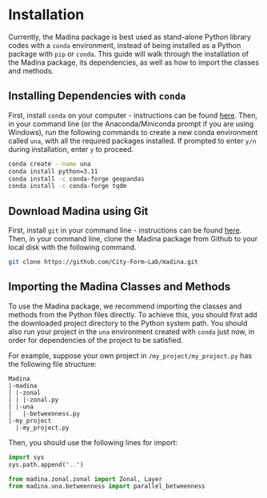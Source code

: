 # Installation

Currently, the Madina package is best used as stand-alone Python library codes with a `conda` environment, instead of being installed as a Python package with `pip` or `conda`. This guide will walk through the installation of the Madina package, its dependencies, as well as how to import the classes and methods.

## Installing Dependencies with `conda`

First, install `conda` on your computer - instructions can be found [here](https://conda.io/projects/conda/en/latest/user-guide/install/index.html). Then, in your command line (or the Anaconda/Miniconda prompt if you are using Windows), run the following commands to create a new conda environment called `una`, with all the required packages installed. If prompted to enter `y/n` during installation, enter `y` to proceed.

```bash
conda create --name una
conda install python=3.11
conda install -c conda-forge geopandas
conda install -c conda-forge tqdm
```

## Download Madina using Git

First, install `git` in your command line - instructions can be found [here](https://git-scm.com/book/en/v2/Getting-Started-Installing-Git). Then, in your command line, clone the Madina package from Github to your local disk with the following command.

```bash
git clone https://github.com/City-Form-Lab/madina.git
```

## Importing the Madina Classes and Methods

To use the Madina package, we recommend importing the classes and methods from the Python files directly. To achieve this, you should first add the downloaded project directory to the Python system path. You should also run your project in the `una` environment created with `conda` just now, in order for dependencies of the project to be satisfied.

For example, suppose your own project in `/my_project/my_project.py` has the following file structure:

```
Madina
|-madina
| |-zonal
| | |-zonal.py
| |-una
|   |-betweenness.py
|-my_project
  |-my_project.py
```

Then, you should use the following lines for import:

```python
import sys
sys.path.append("..")

from madina.zonal.zonal import Zonal, Layer
from madina.una.betweenness import parallel_betweenness
```